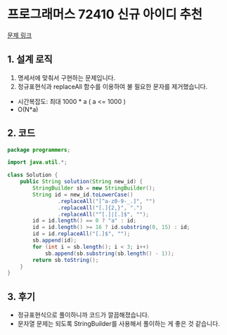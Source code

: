 # 프로그래머스 72410 신규 아이디 추천

[문제 링크](https://programmers.co.kr/learn/courses/30/lessons/72410)

## 1. 설계 로직

1. 명세서에 맞춰서 구현하는 문제입니다.
2. 정규표현식과 replaceAll 함수를 이용하여 불 필요한 문자를 제거했습니다.

- 시간복잡도: 최대 1000 * a ( a <= 1000 ) 
- O(N*a)

## 2. 코드

```java
package programmers;

import java.util.*;

class Solution {
    public String solution(String new_id) {
        StringBuilder sb = new StringBuilder();
        String id = new_id.toLowerCase()
                .replaceAll("[^a-z0-9-_.]", "")
                .replaceAll("[.]{2,}", ".")
                .replaceAll("^[.]|[.]$", "");
        id = id.length() == 0 ? "a" : id;
        id = id.length() >= 16 ? id.substring(0, 15) : id;
        id = id.replaceAll("[.]$", "");
        sb.append(id);
        for (int i = sb.length(); i < 3; i++)
            sb.append(sb.substring(sb.length() - 1));
        return sb.toString();
    }
}

```

## 3. 후기

- 정규표현식으로 풀이하니까 코드가 깔끔해졌습니다.
- 문자열 문제는 되도록 StringBuilder를 사용해서 풀이하는 게 좋은 것 같습니다.
